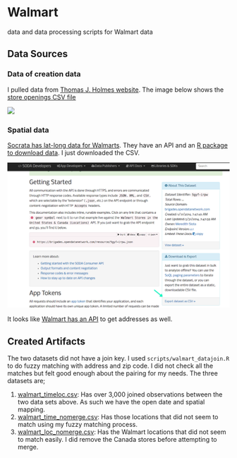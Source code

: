 # Walmart

data and data processing scripts for Walmart data

## Data Sources

### Data of creation data

I pulled data from [Thomas J. Holmes website](http://users.econ.umn.edu/~holmes/data/WalMart/).  The image below shows the [store openings CSV file](http://users.econ.umn.edu/~holmes/data/WalMart/store_openings.csv)

![](img/homes_site.png)

### Spatial data

[Socrata has lat-long data for Walmarts](https://dev.socrata.com/foundry/brigades.opendatanetwork.com/5gyf-irpw/no-redirect). They have an API and an [R package to download data](https://github.com/Chicago/RSocrata).  I just downloaded the CSV.

![](img/socrata.png)

It looks like [Walmart has an API](https://developer.walmartlabs.com/docs/read/Store_Locator_API) to get addresses as well.

## Created Artifacts

The two datasets did not have a join key.  I used `scripts/walmart_datajoin.R` to do fuzzy matching with address and zip code.  I did not check all the matches but felt good enough about the pairing for my needs. The three datasets are;

1. [walmart_timeloc.csv](walmart_timeloc.csv): Has over 3,000 joined observations between the two data sets above.  As such we have the open date and spatial mapping.
2. [walmart_time_nomerge.csv](walmart_time_nomerge.csv): Has those locations that did not seem to match using my fuzzy matching process.
3. [walmart_loc_nomerge.csv](walmart_loc_nomerge.csv): Has the Walmart locations that did not seem to match easily. I did remove the Canada stores before attempting to merge.